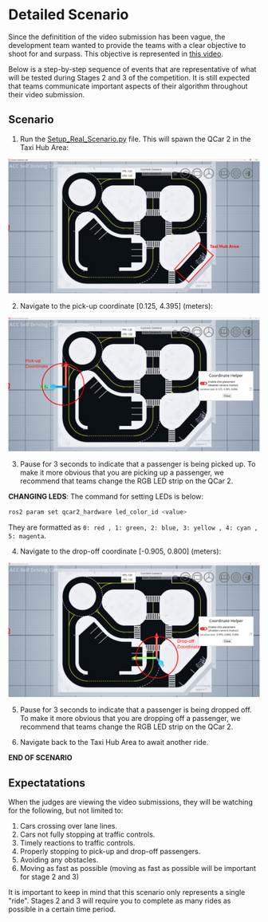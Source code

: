 # Detailed Scenario

Since the definitition of the video submission has been vague, the development team wanted to provide the teams with a clear objective to shoot for and surpass. This objective is represented in [this video](https://youtu.be/NtgBwlfGbMc).

Below is a step-by-step sequence of events that are representative of what will be tested during Stages 2 and 3 of the competition. It is still expected that teams communicate important aspects of their algorithm throughout their video submission.

## Scenario

1. Run the [Setup_Real_Scenario.py](https://github.com/quanser/ACC-Competition-2025/blob/main/Docker/virtual_qcar2/python/Base_Scenarios_Python/Setup_Real_Scenario.py) file. This will spawn the QCar 2 in the Taxi Hub Area:
 
![Taxi Hub Area](https://github.com/quanser/ACC-Competition-2025/blob/main/Software_Guides/Pictures/TaxiHubArea.png)

2. Navigate to the pick-up coordinate [0.125, 4.395] (meters):

![Pick-Up coordinate](https://github.com/quanser/ACC-Competition-2025/blob/main/Software_Guides/Pictures/PickUpCoordinate.png)

3. Pause for 3 seconds to indicate that a passenger is being picked up. To make it more obvious that you are picking up a passenger, we recommend that teams change the RGB LED strip on the QCar 2.

**CHANGING LEDS**: The command for setting LEDs is below:

```bash
ros2 param set qcar2_hardware led_color_id <value>
```

They are formatted as `0: red , 1: green, 2: blue, 3: yellow , 4: cyan , 5: magenta`.

4. Navigate to the drop-off coordinate [-0.905, 0.800] (meters):

![Drop Off Coordinate](https://github.com/quanser/ACC-Competition-2025/blob/main/Software_Guides/Pictures/DropOffCoordinate.png)

5. Pause for 3 seconds to indicate that a passenger is being dropped off. To make it more obvious that you are dropping off a passenger, we recommend that teams change the RGB LED strip on the QCar 2.

6. Navigate back to the Taxi Hub Area to await another ride.

**END OF SCENARIO**

## Expectatations

When the judges are viewing the video submissions, they will be watching for the following, but not limited to:

1. Cars crossing over lane lines.
2. Cars not fully stopping at traffic controls.
3. Timely reactions to traffic controls.
4. Properly stopping to pick-up and drop-off passengers.
5. Avoiding any obstacles.
6. Moving as fast as possible (moving as fast as possible will be important for stage 2 and 3)

It is important to keep in mind that this scenario only represents a single "ride". Stages 2 and 3 will require you to complete as many rides as possible in a certain time period.
